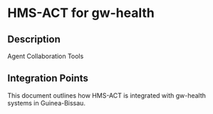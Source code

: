 # HMS-ACT for gw-health

## Description

Agent Collaboration Tools

## Integration Points

This document outlines how HMS-ACT is integrated with gw-health systems in Guinea-Bissau.
